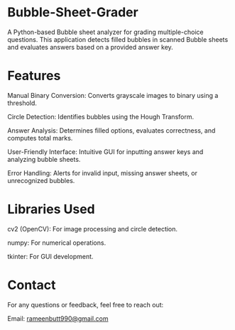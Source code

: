 # Bubble-Sheet-Grader
A Python-based Bubble sheet analyzer for grading multiple-choice questions. This application detects filled bubbles in scanned Bubble sheets and evaluates answers based on a provided answer key.
# Features
Manual Binary Conversion: Converts grayscale images to binary using a threshold.

Circle Detection: Identifies bubbles using the Hough Transform.

Answer Analysis: Determines filled options, evaluates correctness, and computes total marks.

User-Friendly Interface: Intuitive GUI for inputting answer keys and analyzing bubble sheets.

Error Handling: Alerts for invalid input, missing answer sheets, or unrecognized bubbles.

# Libraries Used
cv2 (OpenCV): For image processing and circle detection.

numpy: For numerical operations.

tkinter: For GUI development.

# Contact
For any questions or feedback, feel free to reach out:

Email: rameenbutt990@gmail.com
